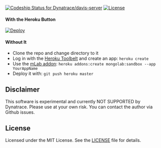 [ ![Codeship Status for Dynatrace/davis-server](https://app.codeship.com/projects/db947ab0-7fc9-0134-339c-0295c16491cd/status?branch=davisV2)](https://app.codeship.com/projects/182000)
[![License](http://img.shields.io/:license-mit-blue.svg)](https://github.com/Dynatrace/davis-server/blob/master/LICENSE)

#### With the Heroku Button

[![Deploy](https://www.herokucdn.com/deploy/button.png)](https://heroku.com/deploy?template=https://github.com/Dynatrace/davis-server/tree/davisV2)

#### Without It

* Clone the repo and change directory to it
* Log in with the [Heroku Toolbelt](https://toolbelt.heroku.com/) and create an app: `heroku create`
* Use the [mLab addon](https://elements.heroku.com/addons/mongolab): `heroku addons:create mongolab:sandbox --app YourAppName`
* Deploy it with: `git push heroku master`

## Disclaimer
This software is experimental and currently NOT SUPPORTED by Dynatrace. 
Please use at your own risk. You can contact the author via Github issues.

## License
Licensed under the MIT License. See the [LICENSE](LICENSE) file for details.